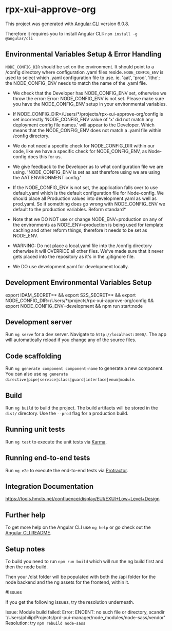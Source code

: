 # rpx-xui-approve-org

This project was generated with [Angular CLI](https://github.com/angular/angular-cli) version 6.0.8.

Therefore it requires you to install Angular CLI:
`npm install -g @angular/cli`

## Environmental Variables Setup & Error Handling

`NODE_CONFIG_DIR` should be set on the environment. It should point to a /config directory where configuration .yaml files reside. 
`NODE_CONFIG_ENV` is used to select which .yaml configuration file to use. ie. 'aat', 'prod', 'ithc'; the NODE_CONFIG_ENV needs to match
the name of the .yaml file.

- We check that the Developer has NODE_CONFIG_ENV set, otherwise we throw the error: Error: NODE_CONFIG_ENV is not set. Please make sure you have the NODE_CONFIG_ENV 
setup in your environmental variables.

- If NODE_CONFIG_DIR=/Users/*/projects/rpx-xui-approve-org/config is set incorrectly 'NODE_CONFIG_ENV value of 'x' did not match any deployment config file names.' will appear to the Developer.
Which means that the NODE_CONFIG_ENV does not match a .yaml file within /config directory.

- We do not need a specific check for NODE_CONFIG_DIR within our code, like we have a specific check for NODE_CONFIG_ENV,
as Node-config does this for us.

- We give feedback to the Developer as to what configuration file we are using. 'NODE_CONFIG_ENV is set as aat therefore using we are using 
the AAT ENVIRONMENT config.'

- If the NODE_CONFIG_ENV is not set, the application falls over to use default.yaml which is the default configuration file for Node-config.
We should place all Production values into development.yaml as well as prod.yaml. So if something does go wrong with NODE_CONFIG_ENV
we default to the production variables. Reform standard*

- Note that we DO NOT use or change NODE_ENV=production on any of the environments as NODE_ENV=production is being used
for template caching and other reform things, therefore it needs to be set as NODE_ENV.

- WARNING: Do not place a local.yaml file into the /config directory otherwise it will OVERRIDE all other files. We've made sure that it never gets
placed into the repository as it's in the .gitignore file.

- We DO use development.yaml for development locally.

## Development Environmental Variables Setup

export IDAM_SECRET=* && export S2S_SECRET=* && export NODE_CONFIG_DIR=/Users/*/projects/rpx-xui-approve-org/config && export NODE_CONFIG_ENV=development && npm run start:node

## Development server

Run `ng serve` for a dev server. Navigate to `http://localhost:3000/`. The app will automatically reload if you change any of the source files.

## Code scaffolding

Run `ng generate component component-name` to generate a new component. You can also use `ng generate directive|pipe|service|class|guard|interface|enum|module`.

## Build

Run `ng build` to build the project. The build artifacts will be stored in the `dist/` directory. Use the `--prod` flag for a production build.

## Running unit tests

Run `ng test` to execute the unit tests via [Karma](https://karma-runner.github.io).

## Running end-to-end tests

Run `ng e2e` to execute the end-to-end tests via [Protractor](http://www.protractortest.org/).

## Integration Documentation

https://tools.hmcts.net/confluence/display/EUI/EXUI+Low+Level+Design

## Further help

To get more help on the Angular CLI use `ng help` or go check out the [Angular CLI README](https://github.com/angular/angular-cli/blob/master/README.md).

## Setup notes

To build you need to run `npm run build` which will run the ng build first and then the
node build.

Then your /dist folder will be populated with both the /api folder for the node backend and the ng assets for the frontend, within it.

#Issues

If you get the following issues, try the resolution underneath.

Issue: Module build failed: Error: ENOENT: no such file or directory, scandir '/Users/philip/Projects/prd-pui-manager/node_modules/node-sass/vendor'
Resolution: try `npm rebuild node-sass`

